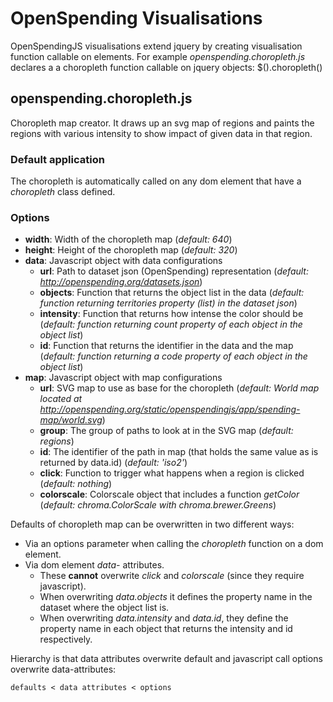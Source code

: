 # OpenSpending Visualisations

OpenSpendingJS visualisations extend jquery by creating visualisation function callable on elements. For example *openspending.choropleth.js* declares a a choropleth function callable on jquery objects: $(<identifier>).choropleth()

## openspending.choropleth.js

Choropleth map creator. It draws up an svg map of regions and paints the regions with various intensity to show impact of given data in that region.

### Default application

The choropleth is automatically called on any dom element that have a *choropleth* class defined.

### Options

* **width**: Width of the choropleth map (*default: 640*)
* **height**: Height of the choropleth map (*default: 320*)
* **data**: Javascript object with data configurations
    * **url**: Path to dataset json (OpenSpending) representation (*default: http://openspending.org/datasets.json*)
    * **objects**: Function that returns the object list in the data (*default: function returning territories property (list) in the dataset json*)
    * **intensity**: Function that returns how intense the color should be (*default: function returning count property of each object in the object list*)
    * **id**: Function that returns the identifier in the data and the map (*default: function returning a code property of each object in the object list*)
* **map**: Javascript object with map configurations
    * **url**: SVG map to use as base for the choropleth (*default: World map located at http://openspending.org/static/openspendingjs/app/spending-map/world.svg*)
    * **group**: The group of paths to look at in the SVG map (*default: regions*)
    * **id**: The identifier of the path in map (that holds the same value as is returned by data.id) (*default: 'iso2'*)
    * **click**: Function to trigger what happens when a region is clicked (*default: nothing*)
    * **colorscale**: Colorscale object that includes a function *getColor* (*default: chroma.ColorScale with chroma.brewer.Greens*)

Defaults of choropleth map can be overwritten in two different ways:

* Via an options parameter when calling the *choropleth* function on a dom element.
* Via dom element *data-* attributes.
    * These **cannot** overwrite *click* and *colorscale* (since they require javascript).
    * When overwriting *data.objects* it defines the property name in the dataset where the object list is.
    * When overwriting *data.intensity* and *data.id*, they define the property name in each object that returns the intensity and id respectively.

Hierarchy is that data attributes overwrite default and javascript call options overwrite data-attributes:

    defaults < data attributes < options

